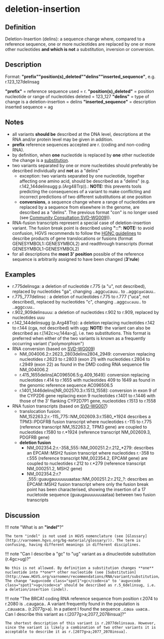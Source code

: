 # deletion-insertion

## Definition

Deletion-Insertion (delins): a sequence change where, compared to a reference sequence, one or more nucleotides are replaced by one or more other nucleotides **and which is not** a substitution, inversion or conversion.

## Description

Format: **"prefix""position(s)\_deleted""delins""inserted_sequence"**, e.g. r.123_127delinsag

**"prefix"** = reference sequence used = r. **"position(s)\_deleted"** = position nucleotide or range of nucleotides deleted = 123_127 **"delins"** = type of change is a deletion-insertion = delins **"inserted_sequence"** = description inserted sequence = ag

## Notes

- all variants **should be** described at the DNA level, descriptions at the RNA and/or protein level may be given in addition.
- **prefix** reference sequences accepted are r. (coding and non-coding RNA).
- by definition, when **one** nucleotide is replaced by **one** other nucleotide the change is a [substitution](../substitution/).
- two variants separated by one or more nucleotides should preferably be described individually and **not** as a "delins"
  - exception: two variants separated by one nucleotide, together affecting one amino acid, should be described as a "delins" (e.g. r.142_144delinsugg p.(Arg48Trp)).: **NOTE:** this prevents tools predicting the consequences of a variant to make conflicting and incorrect predictions of two different substitutions at one position
  - **conversions**, a sequence change where a range of nucleotides are replaced by a sequence from elsewhere in the genome, are described as a "delins". The previous format "con" is no longer used (see [Community Consultation SVD-WG009)](../../../consultation/SVD-WG009/)).
- RNA-fusion transcripts represent a special case of deletion-insertion variant. The fusion break point is described using **"::"**: **NOTE:** to avoid confusion, HGVS recommends to follow the [HGNC guidelines](https://www.genenames.org/about/guidelines/) to describe products of gene translocations or fusions (format GENESYMBOL1::GENESYMBOL2) and readthrough transcripts (format GENESYMBOL1-GENESYMBOL2)
- for all descriptions the **most 3' position** possible of the reference sequence is arbitrarily assigned to have been changed (**3'rule**)

## Examples

- r.775delinsga: a deletion of nucleotide r.775 (a "u", not described), replaced by nucleotides "ga", changing ..aggc<code class="spot1">u</code>cauu.. to ..aggc<code class="spot1">ga</code>cauu..
- r.775_777delinsc : a deletion of nucleotides r.775 to r.777 ("uca", not described), replaced by nucleotides "c", changing ..aggc<code class="spot1">uca</code>uu.. to ..aggc<code class="spot1">c</code>uu..
- r.902_909delinsuuu: a deletion of nucleotides r.902 to r.909, replaced by nucleotides uuu
- r.142_144delinsugg (p.Arg48Trp): a deletion replacing nucleotides r.142 to r.144 (cga, not described) with ugg: **NOTE:** the variant can also be described as r.[142c>u;144a>g], i.e. two substitutions. This format is preferred when either of the two variants is known as a frequently occurring variant ("polymorphism")
- RNA conversion (based on [SVD-WG009](../../../consultation/SVD-WG009/))
  - NM_004006.2:r.2623_2803delins2804_2949: conversion replacing nucleotides r.2623 to r.2803 (exon 21) with nucleotides r.2804 to r.2949 (exon 22) as found in the DMD coding RNA sequence file NM_004006.2
  - r.415_1655delins[AC096506.5:g.409\_1649]: conversion replacing nucleotides r.414 to r.1655 with nucleotides 409 to 1649 as found in the genomic reference sequence AC096506.5
  - r.1401_1446delins[NR\_002570.3:r.1513\_1558]: conversion in exon 9 of the CYP2D6 gene replacing exon 9 nucleotides r.1401 to r.1446 with those of the 3' flanking CYP2D7P1 gene, nucleotides r.1513 to r.1558
- RNA fusion transcripts (based on [SVD-WG007](../../../consultation/SVD-WG007/))
  - translocation fusion: NM_152263.2:r.-115_775::NM_002609.3:r.1580\_\*1924 describes a TPM3::PDGFRB fusion transcript where nucleotides r.-115 to r.775 (reference transcript NM_152263.2, TPM3 gene) are coupled to nucleotides r.1580 to r.\*1924 (reference transcript NM_002609.3, PDGFRB gene)
  - **deletion fusion**
    - NM_002354.2:r.-358_555::NM_000251.2:r.212\_\*279: describes an EPCAM::MSH2 fusion transcript where nucleotides r.-358 to r.555 (reference transcript NM_002354.2, EPCAM gene) are coupled to nucleotides r.212 to r.\*279 (reference transcript NM_000251.2, MSH2 gene)
    - NM_002354.2:r.?\_555::guaugauuuuuuaataa::NM_000251.2:r.212\_?: describes an EPCAM::MSH2 fusion transcript where only the fusion break point has been characterised, showing the insertion of a 17 nucletoide sequence (guaugauuuuuuaataa) between two fusion transcripts

## Discussion

!!! note "What is an **"indel"**?"

    The term "indel" is not used in HGVS nomenclature (see [Glossary](http://varnomen.hgvs.org/bg-material/glossary/)). The term is confusing, having different meanings in different disciplines.

!!! note "Can I describe a "gc" to "ug" variant as a dinucleotide substitution (r.4gc>ug)?"

    No this is not allowed. By definition a substitution changes **one** nucleotide into **one** other nucleotide (see [Substitution](http://www.HGVS.org/varnomen/recommendations/RNA/variant/substitution/)). The change "augu<code class="spot1">gc</code>ca" to 'augu<code class="spot1">ug</code>ca" should be described as r.5_6delinsug, i.e. a deletion/insertion (indel).

!!! note "The BRCA1 coding RNA reference sequence from position r.2074 to r.2080 is ..caugaca.. A variant frequently found in the population is ..cau<code class="spot1">a</code>aca.. (r.2077g>a). In a patient I found the sequence ..cau<code class="spot1">a ua</code>aca.. Can I describe this variant as r.[2077g>a;2077_2078insua]?"

    The shortest description of this variant is r.2077delinsaua. However, since the variant is likely a combination of two other variants it is acceptable to describe it as r.[2077g>a;2077_2078insua].

